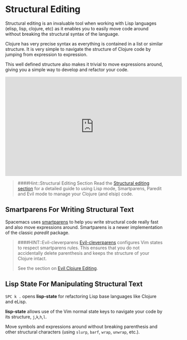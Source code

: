 # Structural Editing

Structural editing is an invaluable tool when working with Lisp languages (elisp, lisp, clojure, etc) as it enables you to easily move code around without breaking the structural syntax of the language.

Clojure has very precise syntax as everything is contained in a list or similar structure.  It is very simple to navigate the structure of Clojure code by jumping from expression to expression.

This well defined structure also makes it trivial to move expressions around, giving you a simple way to develop and refactor your code.

<iframe
  width="560"
  height="315"
  src="https://www.youtube.com/embed/PmSPKvlJk74?start=433"
  title="Practicalli Clojure"
  frameborder="0"
  allow="accelerometer; autoplay; clipboard-write; encrypted-media; gyroscope; picture-in-picture"
  allowfullscreen>
</iframe>

> ####Hint::Structural Editing Section
> Read the [Structural editing section](/structural-editing/) for a detailed guide to using Lisp mode, Smartparens, Paredit and Evil mode to manage your Clojure (and elsip) code.


## Smartparens For Writing Structural Text

Spacemacs uses [smartparens](https://github.com/Fuco1/smartparens) to help you write structural code really fast and also move expressions around.  Smartparens is a newer implementation of the classic _paredit_ package.

> ####HINT::Evil-cleverparens
> [Evil-cleverparens](https://github.com/luxbock/evil-cleverparens) configures Vim states to respect smartparens rules. This ensures that you do not accidentally delete parenthesis and keeps the structure of your Clojure intact.
>
> See the section on [Evil Clojure Editing](/install-spacemacs/evil-structural-editing.md).

## Lisp State For Manipulating Structural Text

`SPC k .` opens **lisp-state** for refactoring Lisp base languages like Clojure and eLisp.

**lisp-state** allows use of the Vim normal state keys to navigate your code by its structure, `j`,`k`,`h`,`l`.

Move symbols and expressions around without breaking parenthesis and other structural characters (using `slurp`, `barf`, `wrap`, `unwrap`, etc.).

